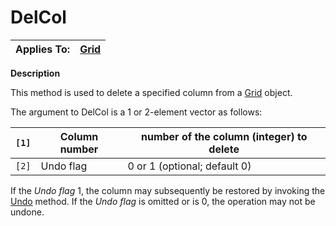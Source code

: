 




<h1 class="heading"><span class="name">DelCol</span></h1>

| Applies To: | [Grid](../a-z/grid.md) |
| --- | ---  |


**Description**


This method is used to delete a specified column from a [Grid](../a-z/grid.md) object.


The argument to DelCol is a 1 or 2-element vector as follows:


| `[1]` | Column number | number of the column (integer) to delete |
| --- | --- | ---  |
| `[2]` | Undo flag | 0 or 1 (optional; default 0) |


If the *Undo flag* 1, the column may subsequently be restored by invoking the [Undo](../a-z/undo.md) method. If the *Undo flag* is omitted or is 0, the operation may not be undone.



